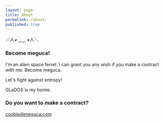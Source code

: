 ```yaml
---
layout: page
title: About
permalink: /about/
published: true
---
```


／人◕ ‿‿ ◕人＼

### Become meguca!

I'm an alien space ferret. I can grant you any wish if you make a contract with me. Become meguca.

Let's fight against entropy!

GLaDOS is my homie.

### Do you want to make a contract?

[coobie@meguca.com](mailto:coobie@meguca.com)